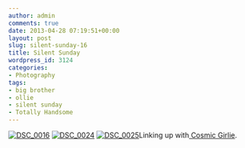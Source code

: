 ```yaml
---
author: admin
comments: true
date: 2013-04-28 07:19:51+00:00
layout: post
slug: silent-sunday-16
title: Silent Sunday
wordpress_id: 3124
categories:
- Photography
tags:
- big brother
- ollie
- silent sunday
- Totally Handsome
---
```


[![DSC_0016](http://www.outmumbered.com/wp-content/uploads/2013/04/DSC_0016-819x1024.jpg)](http://www.outmumbered.com/wp-content/uploads/2013/04/DSC_0016.jpg) [![DSC_0024](http://www.outmumbered.com/wp-content/uploads/2013/04/DSC_0024-819x1024.jpg)](http://www.outmumbered.com/wp-content/uploads/2013/04/DSC_0024.jpg) [![DSC_0025](http://www.outmumbered.com/wp-content/uploads/2013/04/DSC_0025-819x1024.jpg)](http://www.outmumbered.com/wp-content/uploads/2013/04/DSC_0025.jpg)Linking up with[ Cosmic Girlie](http://www.cosmicgirlie.com/2013/04/28/silent-sunday-9/#idc-container).


